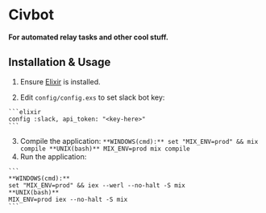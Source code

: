 # Civbot

**For automated relay tasks and other cool stuff.**

## Installation & Usage

  1. Ensure [Elixir](http://elixir-lang.org/install.html) is installed.

  2. Edit `config/config.exs` to set slack bot key:

    ```elixir
    config :slack, api_token: "<key-here>"
    ```
  3. Compile the application:
    ```
    **WINDOWS(cmd):**
    set "MIX_ENV=prod" && mix compile
    **UNIX(bash)**
    MIX_ENV=prod mix compile
    ```
  4. Run the application:

    ```
    **WINDOWS(cmd):**
    set "MIX_ENV=prod" && iex --werl --no-halt -S mix
    **UNIX(bash)**
    MIX_ENV=prod iex --no-halt -S mix
    ```
